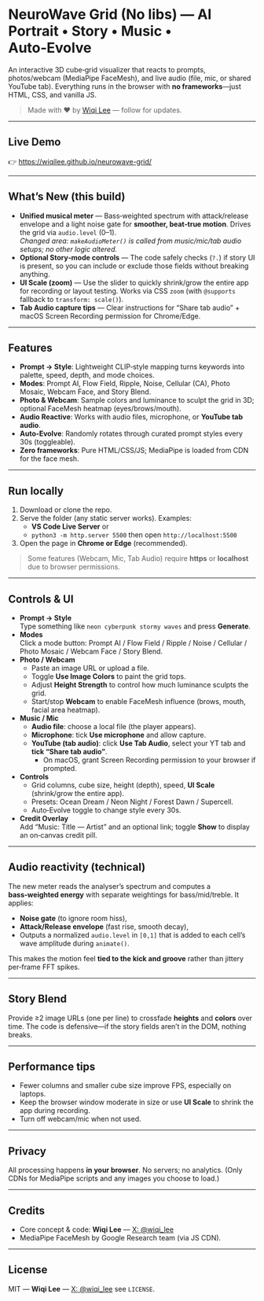 # NeuroWave Grid (No libs) — AI Portrait • Story • Music • Auto‑Evolve

An interactive 3D cube‑grid visualizer that reacts to prompts, photos/webcam (MediaPipe FaceMesh), and live audio (file, mic, or shared YouTube tab). Everything runs in the browser with **no frameworks**—just HTML, CSS, and vanilla JS.

> Made with ♥ by [Wiqi Lee](https://x.com/wiqi_lee) — follow for updates.

---

## Live Demo
👉 https://wiqilee.github.io/neurowave-grid/

---

## What’s New (this build)

- **Unified musical meter** — Bass‑weighted spectrum with attack/release envelope and a light noise gate for **smoother, beat‑true motion**. Drives the grid via `audio.level` (0–1).  
  _Changed area: `makeAudioMeter()` is called from music/mic/tab audio setups; no other logic altered._
- **Optional Story‑mode controls** — The code safely checks (`?.`) if story UI is present, so you can include or exclude those fields without breaking anything.
- **UI Scale (zoom)** — Use the slider to quickly shrink/grow the entire app for recording or layout testing. Works via CSS `zoom` (with `@supports` fallback to `transform: scale()`).
- **Tab Audio capture tips** — Clear instructions for “Share tab audio” + macOS Screen Recording permission for Chrome/Edge.

---

## Features

- **Prompt → Style**: Lightweight CLIP‑style mapping turns keywords into palette, speed, depth, and mode choices.
- **Modes**: Prompt AI, Flow Field, Ripple, Noise, Cellular (CA), Photo Mosaic, Webcam Face, and Story Blend.
- **Photo & Webcam**: Sample colors and luminance to sculpt the grid in 3D; optional FaceMesh heatmap (eyes/brows/mouth).
- **Audio Reactive**: Works with audio files, microphone, or **YouTube tab audio**.
- **Auto‑Evolve**: Randomly rotates through curated prompt styles every 30s (toggleable).
- **Zero frameworks**: Pure HTML/CSS/JS; MediaPipe is loaded from CDN for the face mesh.

---

## Run locally

1. Download or clone the repo.
2. Serve the folder (any static server works). Examples:
   - **VS Code Live Server** or
   - `python3 -m http.server 5500` then open `http://localhost:5500`
3. Open the page in **Chrome or Edge** (recommended).

> Some features (Webcam, Mic, Tab Audio) require **https** or **localhost** due to browser permissions.

---

## Controls & UI

- **Prompt → Style**  
  Type something like `neon cyberpunk stormy waves` and press **Generate**.
- **Modes**  
  Click a mode button: Prompt AI / Flow Field / Ripple / Noise / Cellular / Photo Mosaic / Webcam Face / Story Blend.
- **Photo / Webcam**  
  - Paste an image URL or upload a file.  
  - Toggle **Use Image Colors** to paint the grid tops.  
  - Adjust **Height Strength** to control how much luminance sculpts the grid.  
  - Start/stop **Webcam** to enable FaceMesh influence (brows, mouth, facial area heatmap).
- **Music / Mic**  
  - **Audio file**: choose a local file (the player appears).  
  - **Microphone**: tick **Use microphone** and allow capture.  
  - **YouTube (tab audio)**: click **Use Tab Audio**, select your YT tab and **tick “Share tab audio”**.  
    - On macOS, grant Screen Recording permission to your browser if prompted.
- **Controls**  
  - Grid columns, cube size, height (depth), speed, **UI Scale** (shrink/grow the entire app).  
  - Presets: Ocean Dream / Neon Night / Forest Dawn / Supercell.  
  - Auto‑Evolve toggle to change style every 30s.
- **Credit Overlay**  
  Add “Music: Title — Artist” and an optional link; toggle **Show** to display an on‑canvas credit pill.

---

## Audio reactivity (technical)

The new meter reads the analyser’s spectrum and computes a **bass‑weighted energy** with separate weightings for bass/mid/treble. It applies:
- **Noise gate** (to ignore room hiss),
- **Attack/Release envelope** (fast rise, smooth decay),
- Outputs a normalized `audio.level` in `[0,1]` that is added to each cell’s wave amplitude during `animate()`.

This makes the motion feel **tied to the kick and groove** rather than jittery per‑frame FFT spikes.

---

## Story Blend

Provide ≥2 image URLs (one per line) to crossfade **heights** and **colors** over time. The code is defensive—if the story fields aren’t in the DOM, nothing breaks.

---

## Performance tips

- Fewer columns and smaller cube size improve FPS, especially on laptops.
- Keep the browser window moderate in size or use **UI Scale** to shrink the app during recording.
- Turn off webcam/mic when not used.

---

## Privacy

All processing happens **in your browser**. No servers; no analytics. (Only CDNs for MediaPipe scripts and any images you choose to load.)

---

## Credits

- Core concept & code: **Wiqi Lee** — [X: @wiqi_lee](https://x.com/wiqi_lee)  
- MediaPipe FaceMesh by Google Research team (via JS CDN).

---

## License

MIT — **Wiqi Lee** — [X: @wiqi_lee](https://x.com/wiqi_lee) see `LICENSE`.

